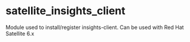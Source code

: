 # satellite_insights_client
Module used to install/register insights-client. Can be used with Red Hat Satellite 6.x
